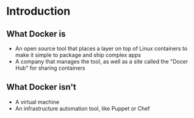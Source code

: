 # Introduction

## What Docker is

* An open source tool that places a layer on top of Linux containers to make it simple to package and ship complex apps
* A company that manages the tool, as well as a site called the "Docer Hub" for sharing containers

## What Docker isn't

* A virtual machine
* An infrastructure automation tool, like Puppet or Chef


